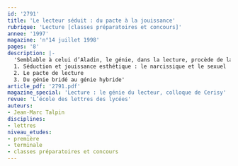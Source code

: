 ```yaml
---
id: '2791'
title: 'Le lecteur séduit : du pacte à la jouissance'
rubrique: 'Lecture [classes préparatoires et concours]'
annee: '1997'
magazine: 'n°14 juillet 1998'
pages: '8'
description: |-
  'Semblable à celui d’Aladin, le génie, dans la lecture, procède de la toute-puissance imaginaire, du pouvoir magique. À quelles conditions ce génie est-il bienfaisant ou malfaisant, du côté du plaisir, de la jouissance ou, au contraire, du côté non pas de l’angoisse – qui entretient l’excitation et participe de celle-ci –, mais de l’aliénation ?…
  1. Séduction et jouissance esthétique : le narcissique et le sexuel
  2. Le pacte de lecture
  3. Du génie bridé au génie hybride'
article_pdf: '2791.pdf'
magazine_special: 'Lecture : le génie du lecteur, colloque de Cerisy'
revue: 'L’école des lettres des lycées'
auteurs:
- Jean-Marc Talpin
disciplines:
- lettres
niveau_etudes:
- première
- terminale
- classes préparatoires et concours
---
```

